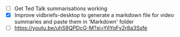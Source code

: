 - [ ] Get Ted Talk summarisations working
- [X] Improve vidbriefs-desktop to generate a markdown file for video summaries and paste them in 'Markdown' folder
- [ ] https://youtu.be/uhS8QPDcG-M?si=YiIYqFv2r8a3Ssfe
